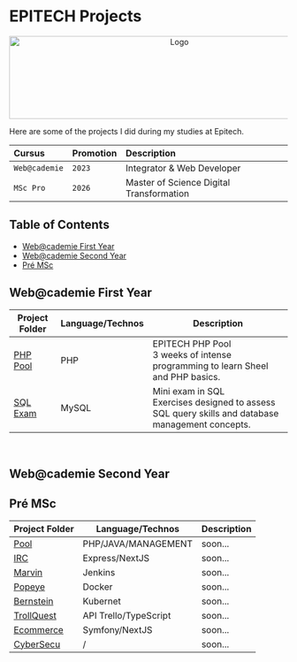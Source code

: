 # EPITECH Projects

<p align="center">
    <img src="https://upload.wikimedia.org/wikipedia/commons/f/fe/Epitech_Official_Logo.png" alt="Logo" width="600" height="150"/>
</p>
<p>Here are some of the projects I did during my studies at Epitech.<br></p>

| Cursus | Promotion     | Description                       |
| :-------- | :------- | :-------------------------------- |
| `Web@cademie`      | `2023` | Integrator & Web Developer |
| `MSc Pro`      | `2026` | Master of Science Digital Transformation |


## Table of Contents
  - [Web@cademie First Year](#webcademie-first-year)
  - [Web@cademie Second Year](#webcademie-second-year)
  - [Pré MSc](#pré-msc)

## Web@cademie First Year

| Project Folder                    | Language/Technos | Description |
| --------------------------------  | - | -------------- |
| [PHP Pool](./Web@cademie/First_Year/PHP_Pool) | PHP | EPITECH PHP Pool <br> 3 weeks of intense programming to learn Sheel and PHP basics. |
| [SQL Exam](./Web@cademie/First_Year/Sql_Exam) | MySQL | Mini exam in SQL <br> Exercises designed to assess SQL query skills and database management concepts. |
<br>

## Web@cademie Second Year


## Pré MSc

| Project Folder                    | Language/Technos | Description |
| --------------------------------  | - | -------------- |
| [Pool](./MSc_Pro/PreMSc/Pool) | PHP/JAVA/MANAGEMENT | soon... |
| [IRC](./MSc_Pro/PreMSc/IRC) | Express/NextJS | soon... |
| [Marvin](./MSc_Pro/PreMSc/Marvin) | Jenkins | soon... |
| [Popeye](./MSc_Pro/PreMSc/Popeye) | Docker | soon... |
| [Bernstein](./MSc_Pro/PreMSc/Bernstein) | Kubernet | soon... |
| [TrollQuest](./MSc_Pro/PreMSc/TrollQuest) | API Trello/TypeScript | soon... |
| [Ecommerce](./MSc_Pro/PreMSc/Ecommerce) | Symfony/NextJS | soon... |
| [CyberSecu](./MSc_Pro/PreMSc/CyberSecu) | / | soon... |

<br>
